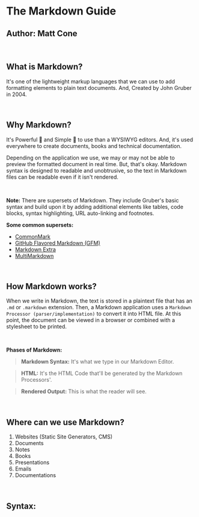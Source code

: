 # **The Markdown Guide**
## **Author: Matt Cone**
<br>

## **What is Markdown?**
It's one of the lightweight markup languages that we can use to add formatting elements to plain text documents. And, Created by John Gruber in 2004.

<br>

## **Why Markdown?**
It's Powerful 💪 and Simple 🤯 to use than a WYSIWYG editors. And, it's used everywhere to create documents, books and technical documentation.

Depending on the application we use, we may or may not be able to preview the formatted document in real time. But, that's okay. Markdown syntax is designed to readable and unobtrusive, so the text in Markdown files can be readable even if it isn't rendered.

<br>

**Note:** There are supersets of Markdown. They include Gruber's basic syntax and build upon it by adding additional elements like tables, code blocks, syntax highlighting, URL auto-linking and footnotes.

**Some common supersets:**

- [CommonMark](http://commonmark.org)
- [GitHub Flavored Markdown (GFM)](http://github.github.com/gfm)
- [Markdown Extra](http://michelf.ca/projects/php-markdown/extra)
- [MultiMarkdown](http://fletcherpenney.net/multimarkdown)

<br>

## **How Markdown works?**
When we write in Markdown, the text is stored in a plaintext file that has an `.md` or `.markdown` extension. Then, a Markdown application uses a `Markdown Processor (parser/implementation)` to convert it into HTML file. At this point, the document can be viewed in a browser or combined with a stylesheet to be printed.

<br>

**Phases of Markdown:**

> **Markdown Syntax:** It's what we type in our Markdown Editor.

> **HTML:** It's the HTML Code that'll be generated by the Markdown Processors'.

> **Rendered Output:** This is what the reader will see.

<!-- #TODO: DOODLE HOW IT WORKS -->
<br>

## **Where can we use Markdown?**

1. Websites (Static Site Generators, CMS)
1. Documents
1. Notes
1. Books
1. Presentations
1. Emails
1. Documentations

<br>

## **Syntax:**